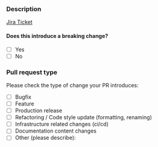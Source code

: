 ### Description

<!--- Please, add a small description about your Pull Request. --->
<!--- Can you explain what your modifications does --->

[Jira Ticket](https://oui-team.atlassian.net/browse/XXX-XXX)

#### Does this introduce a breaking change?

- [ ] Yes
- [ ] No

### Pull request type

Please check the type of change your PR introduces:
- [ ] Bugfix
- [ ] Feature
- [ ] Production release
- [ ] Refactoring / Code style update (formatting, renaming)
- [ ] Infrastructure related changes (ci/cd)
- [ ] Documentation content changes
- [ ] Other (please describe):
